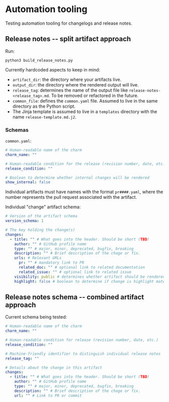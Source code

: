 # Automation tooling
Testing automation tooling for changelogs and release notes.

## Release notes -- split artifact approach

Run:
```
python3 build_release_notes.py
```

Currently hardcoded aspects to keep in mind:

* `artifact_dir`: the directory where your artifacts live.
* `output_dir`: the directory where the rendered output will live.
* `release_tag`: determines the name of the output file like `release-notes-<release_tag>.md`. To be removed or refactored in the future.
* `common_file`: defines the `common.yaml` file. Assumed to live in the same directory as the Python script.
* The Jinja template is assumed to live in a `templates` directory with the name `release-template.md.j2`. 

### Schemas

`common.yaml`:
```yaml
# Human-readable name of the charm
charm_name: ""

# Human-readable condition for the release (revision number, date, etc.)
release_condition: ""

# Boolean to determine whether internal changes will be rendered
show_internal: false
```

Individual artifacts must have names with the format `pr####.yaml`, where
the number represents the pull request associated with the artifact.

Individual "change" artifact schema:
```yaml
# Version of the artifact schema
version_schema: 1

# The key holding the change(s)
changes:
  - title: "" # What goes into the header. Should be short (TBD)
    author: "" # GitHub profile name
    type: "" # major, minor, deprecated, bugfix, breaking
    description: "" # Brief description of the chage or fix.
    urls: # Relevant URLs
      pr: "" # mandatory link to PR
      related_doc: "" # optional link to related documentation
      related_issue: "" # optional link to related issue
    visibility: public # determines whether artifact should be rendered. Accepted values: public, internal, hidden
    highlight: false # boolean to determine if change is highlight material (i.e. should be featureed in initial paragraph)
```

## Release notes schema -- combined artifact approach

Current schema being tested:

```yaml
# Human-readable name of the charm
charm_name: ""

# Human-readable condition for release (revision number, date, etc.)
release_condition: ""

# Machine-friendly identifier to distinguish individual release notes
release_tag: ""

# Details about the change in this artifact
changes:
  - title: "" # What goes into the header. Should be short (TBD)
    author: "" # GitHub profile name
    type: "" # major, minor, deprecated, bugfix, breaking
    description: "" # Brief description of the chage or fix.
    url: "" # Link to PR or commit
```
